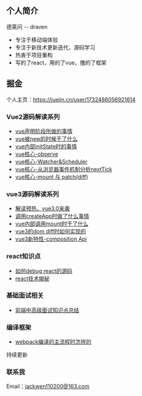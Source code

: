 ## 个人简介

德莱问 -- draven
- 专注于移动端体验
- 专注于新技术更新迭代，源码学习
- 热衷于项目重构
- 写的了react，用的了vue，撸的了框架


## 掘金
个人主页：https://juejin.cn/user/1732486056921614
### Vue2源码解读系列
- [vue声明阶段所做的事情](https://juejin.cn/post/6868227696460038158)
- [vue被new的时候干了什么](https://juejin.cn/post/6868227435680333837)
- [vue内部initState时的事情](https://juejin.cn/post/6870830410264707085)
- [vue核心-observe](https://juejin.cn/post/6872232567244849160)
- [vue核心-Watcher&Scheduler](https://juejin.cn/post/6872601393471946760)
- [vue核心-从浏览器事件机制分析nextTick](https://juejin.cn/post/6873007808564953096)
- [vue核心-mount 与 patch(diff)](https://juejin.cn/post/6873007808564953096)

### vue3源码解读系列
- [解读预热，vue3.0来袭](https://juejin.cn/post/6875880245036072974)
- [调用createApp时做了什么事情](https://juejin.cn/post/6881910894473773069)
- [vue内部调用mount时干了什么](https://juejin.cn/post/6883072260123394061)
- [vue3的dom diff时如何实现的](https://juejin.cn/post/6883398472368652296)
- [vue3新特性-composition Api](https://juejin.cn/post/6893045604592418830)

### react知识点
- [如何debug react的源码](https://juejin.cn/post/6912046276301455374#heading-1)
- [react技术揭秘](https://react.iamkasong.com/)

### 基础面试相关
- [前端中高级面试知识点总结](https://juejin.cn/post/6905635299897032718)
### 编译框架
- [webpack编译的主流程时怎样的](https://juejin.cn/post/6904829145188925447)

持续更新

### 联系我
Email：jackwen110200@163.com